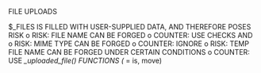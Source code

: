 FILE
  UPLOADS

$_FILES IS FILLED WITH USER-SUPPLIED DATA, AND THEREFORE POSES RISK
  o RISK: FILE NAME CAN BE FORGED
  o COUNTER: USE CHECKS AND
  o RISK: MIME TYPE CAN BE FORGED
  o COUNTER: IGNORE
  o RISK: TEMP FILE NAME CAN BE FORGED UNDER CERTAIN CONDITIONS
  o COUNTER: USE  *_uploaded_file() FUNCTIONS (* = is, move)
